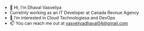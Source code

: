 - 👋 Hi, I’m Dhaval Vasveliya
- Curretnly working as an IT Developer at Canada Revnue Agency
- 👀 I’m interested in Cloud Technologiesa and DevOps
- 📫 You can reach me out at vasveliyadhaval04@gmail.com

<!---
dhavalvasveliya/dhavalvasveliya is a ✨ special ✨ repository because its `README.md` (this file) appears on your GitHub profile.
You can click the Preview link to take a look at your changes.
--->
